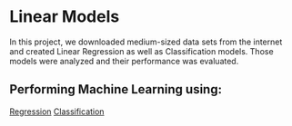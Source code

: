# Linear Models

In this project, we downloaded medium-sized data sets from the internet and created Linear Regression as well as Classification models. 
Those models were analyzed and their performance was evaluated. 

## Performing Machine Learning using: 
[Regression](/Linear-Models/Regression.pdf)
[Classification](/Linear-Models/Classification.pdf)
